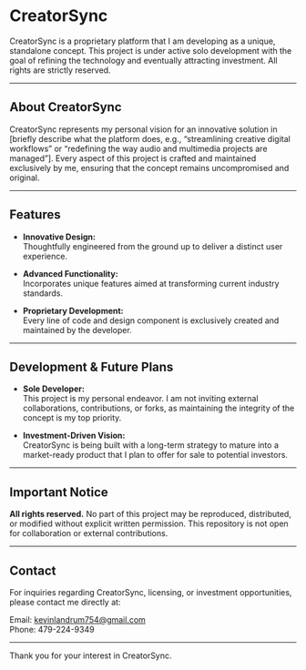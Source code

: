 # CreatorSync

CreatorSync is a proprietary platform that I am developing as a unique, standalone concept. This project is under active solo development with the goal of refining the technology and eventually attracting investment. All rights are strictly reserved.

---

## About CreatorSync

CreatorSync represents my personal vision for an innovative solution in [briefly describe what the platform does, e.g., “streamlining creative digital workflows” or “redefining the way audio and multimedia projects are managed”]. Every aspect of this project is crafted and maintained exclusively by me, ensuring that the concept remains uncompromised and original.

---

## Features

- **Innovative Design:**  
  Thoughtfully engineered from the ground up to deliver a distinct user experience.

- **Advanced Functionality:**  
  Incorporates unique features aimed at transforming current industry standards.

- **Proprietary Development:**  
  Every line of code and design component is exclusively created and maintained by the developer.

---

## Development & Future Plans

- **Sole Developer:**  
  This project is my personal endeavor. I am not inviting external collaborations, contributions, or forks, as maintaining the integrity of the concept is my top priority.

- **Investment-Driven Vision:**  
  CreatorSync is being built with a long-term strategy to mature into a market-ready product that I plan to offer for sale to potential investors.

---

## Important Notice

**All rights reserved.** No part of this project may be reproduced, distributed, or modified without explicit written permission. This repository is not open for collaboration or external contributions.

---

## Contact

For inquiries regarding CreatorSync, licensing, or investment opportunities, please contact me directly at:

Email: [kevinlandrum754@gmail.com](mailto:kevinlandrum754@gmail.com)  
Phone: 479-224-9349

---

Thank you for your interest in CreatorSync.


